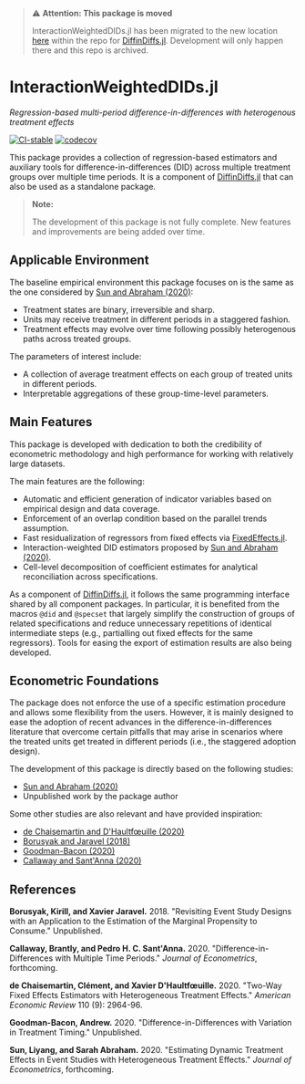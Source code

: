 > ⚠️ **Attention: This package is moved**
> 
> InteractionWeightedDIDs.jl has been migrated to the new location [here](https://github.com/JuliaDiffinDiffs/DiffinDiffs.jl/tree/master/lib/InteractionWeightedDIDs)
> within the repo for
> [DiffinDiffs.jl](https://github.com/JuliaDiffinDiffs/DiffinDiffs.jl).
> Development will only happen there and this repo is archived.

# InteractionWeightedDIDs.jl

*Regression-based multi-period difference-in-differences with heterogenous treatment effects*

[![CI-stable](https://github.com/JuliaDiffinDiffs/InteractionWeightedDIDs.jl/workflows/CI-stable/badge.svg)](https://github.com/JuliaDiffinDiffs/InteractionWeightedDIDs.jl/actions?query=workflow%3ACI-stable)
[![codecov](https://codecov.io/gh/JuliaDiffinDiffs/InteractionWeightedDIDs.jl/branch/master/graph/badge.svg)](https://codecov.io/gh/JuliaDiffinDiffs/InteractionWeightedDIDs.jl)

This package provides a collection of regression-based estimators
and auxiliary tools for difference-in-differences (DID)
across multiple treatment groups over multiple time periods.
It is a component of [DiffinDiffs.jl](https://github.com/JuliaDiffinDiffs/DiffinDiffs.jl)
that can also be used as a standalone package.

> **Note:**
>
> The development of this package is not fully complete.
> New features and improvements are being added over time.

## Applicable Environment

The baseline empirical environment this package focuses on
is the same as the one considered by [Sun and Abraham (2020)](https://doi.org/10.1016/j.jeconom.2020.09.006):

* Treatment states are binary, irreversible and sharp.
* Units may receive treatment in different periods in a staggered fashion.
* Treatment effects may evolve over time following possibly heterogenous paths across treated groups.

The parameters of interest include:

* A collection of average treatment effects
on each group of treated units in different periods.
* Interpretable aggregations of these group-time-level parameters.

## Main Features

This package is developed with dedication to
both the credibility of econometric methodology
and high performance for working with relatively large datasets.

The main features are the following:

* Automatic and efficient generation of indicator variables based on empirical design and data coverage.
* Enforcement of an overlap condition based on the parallel trends assumption.
* Fast residualization of regressors from fixed effects via [FixedEffects.jl](https://github.com/FixedEffects/FixedEffects.jl).
* Interaction-weighted DID estimators proposed by [Sun and Abraham (2020)](https://doi.org/10.1016/j.jeconom.2020.09.006).
* Cell-level decomposition of coefficient estimates for analytical reconciliation across specifications.

As a component of [DiffinDiffs.jl](https://github.com/JuliaDiffinDiffs/DiffinDiffs.jl),
it follows the same programming interface shared by all component packages.
In particular, it is benefited from the macros `@did` and `@specset`
that largely simplify the construction of groups of related specifications
and reduce unnecessary repetitions of identical intermediate steps
(e.g., partialling out fixed effects for the same regressors).
Tools for easing the export of estimation results are also being developed.

## Econometric Foundations

The package does not enforce the use of a specific estimation procedure
and allows some flexibility from the users.
However, it is mainly designed to ease the adoption of
recent advances in the difference-in-differences literature
that overcome certain pitfalls that may arise
in scenarios where the treated units get treated in different periods
(i.e., the staggered adoption design).

The development of this package is directly based on the following studies:
* [Sun and Abraham (2020)](https://doi.org/10.1016/j.jeconom.2020.09.006)
* Unpublished work by the package author

Some other studies are also relevant and have provided inspiration:

* [de Chaisemartin and D'Haultfœuille (2020)](https://doi.org/10.1257/aer.20181169)
* [Borusyak and Jaravel (2018)](#BorusyakJ18)
* [Goodman-Bacon (2020)](#Goodman20)
* [Callaway and Sant'Anna (2020)](https://doi.org/10.1016/j.jeconom.2020.12.001)

## References

<a name="BorusyakJ18">**Borusyak, Kirill, and Xavier Jaravel.** 2018. "Revisiting Event Study Designs with an Application to the Estimation of the Marginal Propensity to Consume." Unpublished.</a>

<a name="CallawayS20">**Callaway, Brantly, and Pedro H. C. Sant'Anna.** 2020. "Difference-in-Differences with Multiple Time Periods." *Journal of Econometrics*, forthcoming.</a>

<a name="ChaisemartD20T">**de Chaisemartin, Clément, and Xavier D'Haultfœuille.** 2020. "Two-Way Fixed Effects Estimators with Heterogeneous Treatment Effects." *American Economic Review* 110 (9): 2964-96.</a>

<a name="Goodman20">**Goodman-Bacon, Andrew.** 2020. "Difference-in-Differences with Variation in Treatment Timing." Unpublished.</a>

<a name="SunA20">**Sun, Liyang, and Sarah Abraham.** 2020. "Estimating Dynamic Treatment Effects in Event Studies with Heterogeneous Treatment Effects." *Journal of Econometrics*, forthcoming.</a>

